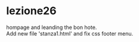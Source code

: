 # lezione26
hompage and leanding the bon hote.<br>
Add new file 'stanza1.html' and fix css footer menu.
